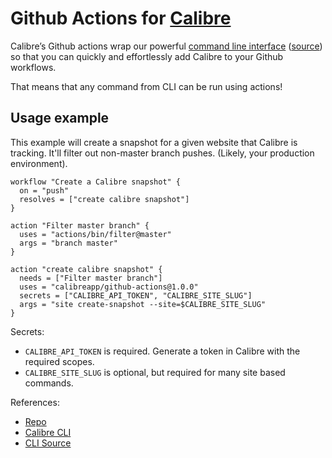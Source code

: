 # Github Actions for [Calibre](https://calibreapp.com)

Calibre’s Github actions wrap our powerful [command line interface](https://calibreapp.com/cli) ([source](https://github.com/calibreapp/cli)) so that you can quickly and effortlessly add Calibre to your Github workflows.

That means that any command from CLI can be run using actions!

## Usage example

This example will create a snapshot for a given website that Calibre is tracking. It'll filter out non-master branch pushes. (Likely, your production environment).

```workflow
workflow "Create a Calibre snapshot" {
  on = "push"
  resolves = ["create calibre snapshot"]
}

action "Filter master branch" {
  uses = "actions/bin/filter@master"
  args = "branch master"
}

action "create calibre snapshot" {
  needs = ["Filter master branch"]
  uses = "calibreapp/github-actions@1.0.0"
  secrets = ["CALIBRE_API_TOKEN", "CALIBRE_SITE_SLUG"]
  args = "site create-snapshot --site=$CALIBRE_SITE_SLUG"
}
```

Secrets:

- `CALIBRE_API_TOKEN` is required. Generate a token in Calibre with the required scopes.
- `CALIBRE_SITE_SLUG` is optional, but required for many site based commands.

References:

- [Repo](https://github.com/calibreapp/github-actions)
- [Calibre CLI](https://calibreapp.com/cli)
- [CLI Source](https://github.com/calibreapp/cli)
